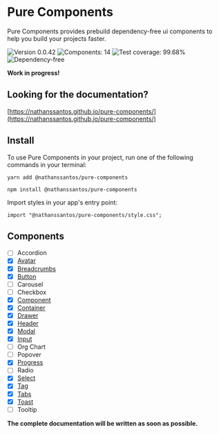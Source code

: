 # Pure Components

Pure Components provides prebuild dependency-free ui components to help you build your projects faster.

![Version 0.0.42](https://img.shields.io/badge/Version-%200.0.42-green)
![Components: 14](https://img.shields.io/badge/Components-%2014-green)
![Test coverage: 99.68%](https://img.shields.io/badge/Test%20Coverage-99.68%25-green)
![Dependency-free](https://img.shields.io/badge/Dependency-%20free-green)

**Work in progress!**

## Looking for the documentation?

[https://nathanssantos.github.io/pure-components/](https://nathanssantos.github.io/pure-components/)

## Install

To use Pure Components in your project, run one of the following commands in your terminal:

```
yarn add @nathanssantos/pure-components
```

```
npm install @nathanssantos/pure-components
```

Import styles in your app's entry point:

```
import "@nathanssantos/pure-components/style.css";
```

## Components

- [ ] Accordion
- [x] [Avatar](https://nathanssantos.github.io/pure-components/#avatar)
- [x] [Breadcrumbs](https://nathanssantos.github.io/pure-components/#breadcrumbs)
- [x] [Button](https://nathanssantos.github.io/pure-components/#button)
- [ ] Carousel
- [ ] Checkbox
- [x] [Component](https://nathanssantos.github.io/pure-components/#component)
- [x] [Container](https://nathanssantos.github.io/pure-components/#container)
- [x] [Drawer](https://nathanssantos.github.io/pure-components/#drawer)
- [x] [Header](https://nathanssantos.github.io/pure-components/#header)
- [x] [Modal](https://nathanssantos.github.io/pure-components/#modal)
- [x] [Input](https://nathanssantos.github.io/pure-components/#input)
- [ ] Org Chart
- [ ] Popover
- [x] [Progress](https://nathanssantos.github.io/pure-components/#progress)
- [ ] Radio
- [x] [Select](https://nathanssantos.github.io/pure-components/#select)
- [x] [Tag](https://nathanssantos.github.io/pure-components/#tag)
- [x] [Tabs](https://nathanssantos.github.io/pure-components/#tabs)
- [x] [Toast](https://nathanssantos.github.io/pure-components/#toast)
- [ ] Tooltip

**The complete documentation will be written as soon as possible.**
